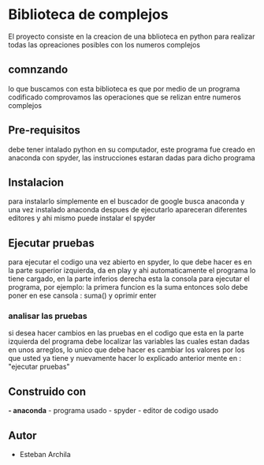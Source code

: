 # Biblioteca de complejos
El proyecto consiste en la creacion de una bblioteca en python para realizar todas las opreaciones posibles con los numeros complejos 
## comnzando
lo que buscamos con esta biblioteca es que por medio de un programa codificado comprovamos las operaciones que se relizan entre numeros complejos 
## Pre-requisitos
debe tener intalado python en su computador, este programa fue creado en anaconda con spyder, las instrucciones estaran dadas para dicho programa
## Instalacion
para instalarlo simplemente en el buscador de google busca anaconda y una vez instalado anaconda despues de ejecutarlo apareceran diferentes editores y ahi mismo puede instalar el spyder 
## Ejecutar pruebas 
para ejecutar el codigo una vez abierto en spyder, lo que debe hacer es en la parte superior izquierda, da en play y ahi automaticamente el programa lo tiene cargado, en la parte inferios derecha esta la consola para ejecutar el programa,
por ejemplo:
la primera funcion es la suma entonces solo debe poner en ese cansola :
suma() y oprimir enter
### analisar las pruebas
 si desea hacer cambios en las pruebas en el codigo que esta en la parte izquierda del programa debe localizar las variables las cuales estan dadas en unos arreglos, lo unico que debe hacer es cambiar los valores por los que usted ya tiene y nuevamente hacer lo explicado anterior mente en : "ejecutar pruebas"
## Construido con
**- anaconda** - programa usado
	- spyder - editor de codigo usado
## Autor 
 - Esteban Archila 
